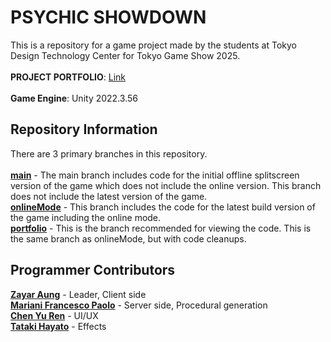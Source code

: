 # PSYCHIC SHOWDOWN
This is a repository for a game project made by the students at Tokyo Design Technology Center for Tokyo Game Show 2025.
<br><br>
**PROJECT PORTFOLIO**: <a href= "https://kiliken.github.io/TGS25/">Link</a>
<br><br>
**Game Engine**: Unity 2022.3.56<br>

## Repository Information
There are 3 primary branches in this repository.
<br><br>
**<a href = "https://github.com/Kiliken/PsychicShowdown/tree/main">main</a>** - The main branch includes code for the initial offline splitscreen version of the game which does not include the online version.
This branch does not include the latest version of the game.<br>
**<a href = "https://github.com/Kiliken/PsychicShowdown/tree/onlineMode">onlineMode</a>** - This branch includes the code for the latest build version of the game including the online mode.<br>
**<a href = "https://github.com/Kiliken/PsychicShowdown/tree/portfolio">portfolio</a>** - This is the branch recommended for viewing the code. This is the same branch as onlineMode, but with code cleanups.<br>

## Programmer Contributors<br>
**<a href = "https://github.com/NathanAung">Zayar Aung</a>** - Leader, Client side<br>
**<a href = "https://github.com/Kiliken">Mariani Francesco Paolo</a>** - Server side, Procedural generation<br>
**<a href = "https://github.com/VincentCYR7">Chen Yu Ren</a>** - UI/UX<br>
**<a href = "https://github.com/haburin">Tataki Hayato</a>** - Effects<br>

